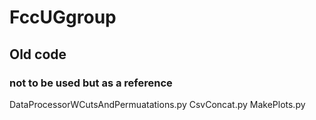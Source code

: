 # FccUGgroup

## Old code
### not to be used but as a reference
DataProcessorWCutsAndPermuatations.py
CsvConcat.py
MakePlots.py
